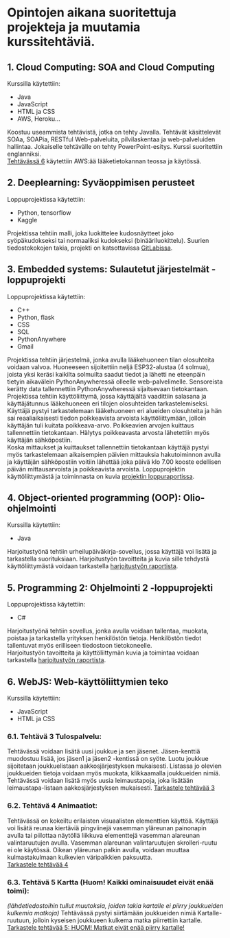 
# Opintojen aikana suoritettuja projekteja ja muutamia kurssitehtäviä. 
## 1. Cloud Computing: SOA and Cloud Computing 
Kurssilla käytettiin:
- Java
- JavaScript
- HTML ja CSS
- AWS, Heroku...
  
Koostuu useammista tehtävistä, jotka on tehty Javalla. Tehtävät käsittelevät SOAa, SOAPia, RESTful Web-palveluita, pilvilaskentaa ja web-palveluiden hallintaa. 
Jokaiselle tehtävälle on tehty PowerPoint-esitys. Kurssi suoritettiin englanniksi.\
[Tehtävässä 6](https://github.com/Okkimonkiainen/Studies/tree/main/CloudComputing/Task6) käytettiin AWS:ää lääketietokannan teossa ja käytössä.

## 2. Deeplearning: Syväoppimisen perusteet
Loppuprojektissa käytettiin:
- Python, tensorflow
- Kaggle
  
Projektissa tehtiin malli, joka luokittelee kudosnäytteet joko syöpäkudokseksi tai normaaliksi kudokseksi (binääriluokittelu).
Suurien tiedostokokojen takia, projekti on katsottavissa [GitLabissa](https://gitlab.jyu.fi/tuomtryu/loppuprojekti_ties4141).

## 3. Embedded systems: Sulautetut järjestelmät -loppuprojekti
Loppuprojektissa käytettiin:
- C++
- Python, flask
- CSS
- SQL
- PythonAnywhere
- Gmail

Projektissa tehtiin järjestelmä, jonka avulla lääkehuoneen tilan olosuhteita voidaan valvoa. Huoneeseen sijoitettiin neljä ESP32-alustaa (4 solmua), joista yksi keräsi kaikilta solmuilta saadut tiedot ja
lähetti ne eteenpäin tietyin aikavälein PythonAnywheressä olleelle web-palvelimelle. Sensoreista kerätty data tallennettiin PythonAnywheressä sijaitsevaan tietokantaan. Projektissa tehtiin käyttöliittymä, jossa
 käyttäjältä vaadittiin salasana ja käyttäjätunnus lääkehuoneen eri tilojen olosuhteiden tarkastelemiseksi. Käyttäjä pystyi tarkastelemaan lääkehuoneen eri alueiden olosuhteita ja hän sai reaaliaikaisesti tiedon poikkeavista arvoista käyttöliittymään, jolloin käyttäjän tuli kuitata poikkeava-arvo. Poikkeavien arvojen kuittaus tallennettiin tietokantaan. Hälytys poikkeavasta arvosta lähetettiin myös käyttäjän sähköpostiin.\
Koska mittaukset ja kuittaukset tallennettiin tietokantaan käyttäjä pystyi myös tarkastelemaan aikaisempien päivien mittauksia hakutoiminnon avulla ja käyttäjän sähköpostiin voitiin lähettää
joka päivä klo 7.00 kooste edellisen päivän mittausarvoista ja poikkeavista arvoista.
Loppuprojektin käyttöliittymästä ja toiminnasta on kuvia [projektin loppuraportissa](https://github.com/Okkimonkiainen/Studies/blob/main/EmbeddedSystems/fridge-project-main/Sensoriverkkoprojekti___Loppuraportti.pdf).

## 4. Object-oriented programming (OOP): Olio-ohjelmointi
Kurssilla käytettiin:
- Java

Harjoitustyönä tehtiin urheilupäiväkirja-sovellus, jossa käyttäjä voi lisätä ja tarkastella suorituksiaan.
Harjoitustyön tavoitteita ja kuvia sille tehdystä käyttöliittymästä voidaan tarkastella [harjoitustyön raportista](https://github.com/Okkimonkiainen/Studies/blob/main/OOP/olioraportti_tuomisto_rauma.pdf). 

## 5. Programming 2: Ohjelmointi 2 -loppuprojekti
Loppuprojektissa käytettiin:
- C#

Harjoitustyönä tehtiin sovellus, jonka avulla voidaan tallentaa, muokata, poistaa ja tarkastella yrityksen henkilöstön tietoja.
Henkilöstön tiedot tallentuvat myös erilliseen tiedostoon tietokoneelle. \
Harjoitustyön tavoitteita ja käyttöliittymän kuvia ja toimintaa voidaan tarkastella [harjoitustyön raportista](https://github.com/Okkimonkiainen/Studies/blob/main/Programming2/Harjoitustyo/Ohjelmointi2_raportti.pdf).

## 6. WebJS: Web-käyttöliittymien teko
Kurssilla käytettiin:
- JavaScript
- HTML ja CSS

### 6.1. Tehtävä 3 Tulospalvelu:
Tehtävässä voidaan lisätä uusi joukkue ja sen jäsenet. Jäsen-kenttiä muodostuu lisää, jos jäsen1 ja jäsen2 -kentissä on syöte.
Luotu joukkue sijoitetaan joukkuelistaan aakkosjärjestyksen mukaisesti. Listassa jo olevien joukkueiden tietoja voidaan myös muokata,
klikkaamalla joukkueiden nimiä. Tehtävässä voidaan lisätä myös uusia leimaustapoja, joka lisätään leimaustapa-listaan aakkosjärjestyksen mukaisesti. 
[Tarkastele tehtävää 3](http://users.jyu.fi/~tuomtryu/TIEA2120/VT3/pohja.xhtml)

### 6.2. Tehtävä 4 Animaatiot:
Tehtävässä on kokeiltu erilaisten visuaalisten elementtien käyttöä. Käyttäjä voi lisätä reunaa kiertäviä pingviinejä vasemman yläreunan painonapin avulla tai
piilottaa näytöllä liikkuva elementtejä vasemman alareunan valintaruutujen avulla. 
Vasemman alareunan valintaruutujen skrolleri-ruutu ei ole käytössä. Oikean yläreunan palkin avulla, voidaan muuttaa kulmastakulmaan kulkevien väripalkkien paksuutta.\
[Tarkastele tehtävää 4](http://users.jyu.fi/~tuomtryu/TIEA2120/VT4/pohja.xhtml)

### 6.3. Tehtävä 5 Kartta (Huom! Kaikki ominaisuudet eivät enää toimi):
*(lähdetiedostoihin tullut muutoksia, joiden takia kartalle ei piirry joukkueiden kulkemia matkoja)*
Tehtävässä pystyi siirtämään joukkueiden nimiä Kartalle-ruutuun, jolloin kyseisen joukkueen kulkema matka piirrettiin kartalle. \
[Tarkastele tehtävää 5: HUOM! Matkat eivät enää piirry kartalle!](http://users.jyu.fi/~tuomtryu/TIEA2120/VT5/pohja.html)



